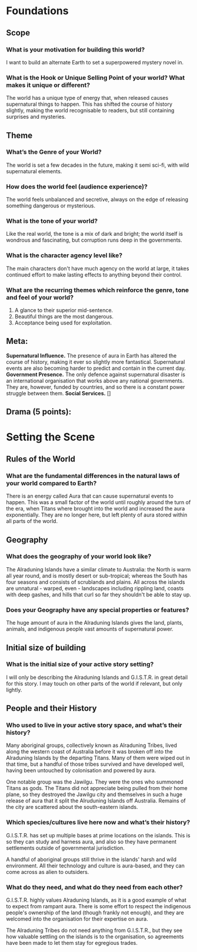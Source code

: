 # Foundations
## Scope
### What is your motivation for building this world?
I want to build an alternate Earth to set a superpowered mystery novel in.
### What is the Hook or Unique Selling Point of your world? What makes it unique or different?
The world has a unique type of energy that, when released causes supernatural things to happen. This has shifted the course of history slightly, making the world recognisable to readers, but still containing surprises and mysteries.
## Theme
### What’s the Genre of your World?
The world is set a few decades in the future, making it semi sci-fi, with wild supernatural elements.
### How does the world feel (audience experience)?
The world feels unbalanced and secretive, always on the edge of releasing something dangerous or mysterious.
### What is the tone of your world?
Like the real world, the tone is a mix of dark and bright; the world itself is wondrous and fascinating, but corruption runs deep in the governments.
### What is the character agency level like?
The main characters don't have much agency on the world at large, it takes continued effort to make lasting effects to anything beyond their control.
### What are the recurring themes which reinforce the genre, tone and feel of your world?
1. A glance to their superior mid-sentence.
2. Beautiful things are the most dangerous.
3. Acceptance being used for exploitation.
## Meta:
**Supernatural Influence.** The presence of aura in Earth has altered the course of history, making it ever so slightly more fantastical. Supernatural events are also becoming harder to predict and contain in the current day.
**Government Presence.** The only defence against supernatural disaster is an international organisation that works above any national governments. They are, however, funded by countries, and so there is a constant power struggle between them.
**Social Services.** []
## Drama (5 points):

# Setting the Scene
## Rules of the World
### What are the fundamental differences in the natural laws of your world compared to Earth?
There is an energy called Aura that can cause supernatural events to happen. This was a small factor of the world until roughly around the turn of the era, when Titans where brought into the world and increased the aura exponentially. They are no longer here, but left plenty of aura stored within all parts of the world.
## Geography
### What does the geography of your world look like?
The Alraduning Islands have a similar climate to Australia: the North is warm all year round, and is mostly desert or sub-tropical; whereas the South has four seasons and consists of scrublands and plains. All across the islands are unnatural - warped, even - landscapes including rippling land, coasts with deep gashes, and hills that curl so far they shouldn't be able to stay up. 
### Does your Geography have any special properties or features?
The huge amount of aura in the Alraduning Islands gives the land, plants, animals, and indigenous people vast amounts of supernatural power.
## Initial size of building
### What is the initial size of your active story setting?
I will only be describing the Alraduning Islands and G.I.S.T.R. in great detail for this story. I may touch on other parts of the world if relevant, but only lightly.
## People and their History
### Who used to live in your active story space, and what’s their history?
Many aboriginal groups, collectively known as Alraduning Tribes, lived along the western coast of Australia before it was broken off into the Alraduning Islands by the departing Titans. Many of them were wiped out in that time, but a handful of those tribes survived and have developed well, having been untouched by colonisation and powered by aura.

One notable group was the Jawilgu. They were the ones who summoned Titans as gods. The Titans did not appreciate being pulled from their home plane, so they destroyed the Jawilgu city and themselves in such a huge release of aura that it split the Alruduning Islands off Australia. Remains of the city are scattered about the south-eastern islands.
### Which species/cultures live here now and what’s their history?
G.I.S.T.R. has set up multiple bases at prime locations on the islands. This is so they can study and harness aura, and also so they have permanent settlements outside of governmental jurisdiction.

A handful of aboriginal groups still thrive in the islands' harsh and wild environment. All their technology and culture is aura-based, and they can come across as alien to outsiders.
### What do they need, and what do they need from each other?
G.I.S.T.R. highly values Alraduning Islands, as it is a good example of what to expect from rampant aura. There is some effort to respect the indigenous people's ownership of the land (though frankly not enough), and they are welcomed into the organisation for their expertise on aura.

The Alraduning Tribes do not need anything from G.I.S.T.R., but they see how valuable settling on the islands is to the organisation, so agreements have been made to let them stay for egregious trades.